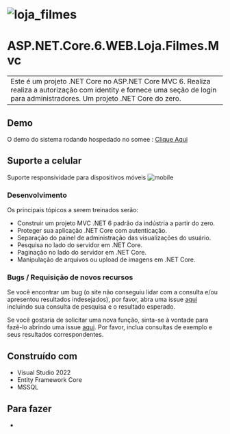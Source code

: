 # ![loja_filmes](https://github.com/suarezrafael/ASP.NET.Core.6.WEB.Loja.Filmes.Mvc/assets/29218714/4492e3bf-9df9-4584-85fe-a4ae77ba520f)


# ASP.NET.Core.6.WEB.Loja.Filmes.Mvc
<table>
<tr>
<td>
Este é um projeto .NET Core no ASP.NET Core MVC 6.
Realiza realiza a autorização com identity e fornece uma seção de login para administradores. 
Um projeto .NET Core do zero.
</td>
</tr>
</table>

## Demo
O demo do sistema rodando hospedado no somee :  [Clique Aqui](http://lojafilmesaspnet.somee.com/)

## Suporte a celular
Suporte responsividade para dispositivos móveis
![mobile](https://github.com/suarezrafael/ASP.NET.Core.6.WEB.Loja.Filmes.Mvc/assets/29218714/f62deb5f-c350-434d-b7d9-56722512e121)



### Desenvolvimento
Os principais tópicos a serem treinados serão:

- Construir um projeto MVC .NET 6 padrão da indústria a partir do zero.
- Proteger sua aplicação .NET Core com autenticação.
- Separação do painel de administração das visualizações do usuário.
- Pesquisa no lado do servidor em .NET Core.
- Paginação no lado do servidor em .NET Core.
- Manipulação de arquivos ou upload de imagens em .NET Core.

### Bugs / Requisição de novos recursos

Se você encontrar um bug (o site não conseguiu lidar com a consulta e/ou apresentou resultados indesejados), por favor, abra uma issue [aqui](https://github.com/suarezrafael/ASP.NET.Core.6.WEB.Loja.Filmes.Mvc/issues/new) incluindo sua consulta de pesquisa e o resultado esperado.

Se você gostaria de solicitar uma nova função, sinta-se à vontade para fazê-lo abrindo uma issue [aqui]([https://github.com/iharsh234/WebApp/issues/new](https://github.com/suarezrafael/ASP.NET.Core.6.WEB.Loja.Filmes.Mvc/issues/new)). Por favor, inclua consultas de exemplo e seus resultados correspondentes.

## Construído com  

- Visual Studio 2022
- Entity Framework Core
- MSSQL
 

## Para fazer
- 
